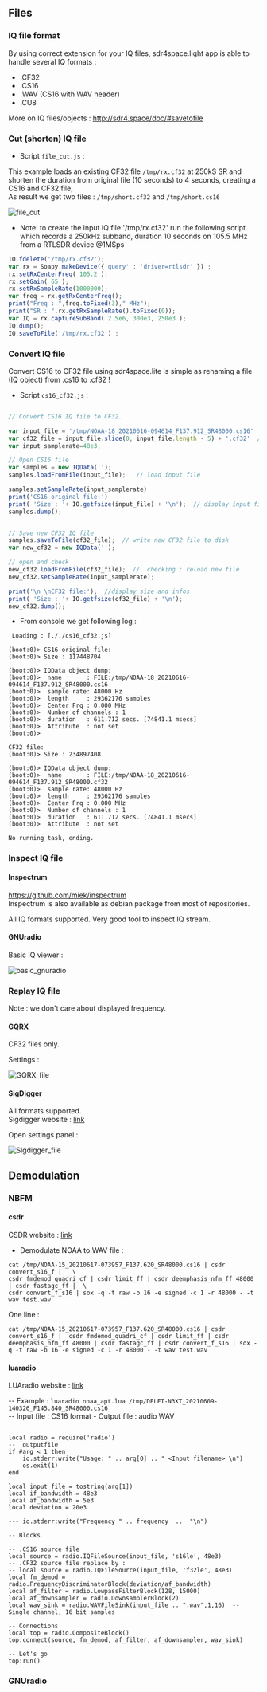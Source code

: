 ## Files

### IQ file format

By using correct extension for your IQ files, sdr4space.light app is able to handle several IQ formats :  
- .CF32  
- .CS16  
- .WAV (CS16 with WAV header)  
- .CU8  


More on IQ files/objects :  http://sdr4.space/doc/#savetofile

### Cut (shorten) IQ file


* Script `file_cut.js` :

This example loads an existing CF32 file `/tmp/rx.cf32` at 250kS SR and shorten the duration from original file (10 seconds) to 4 seconds, creating a CS16 and CF32 file,  
As result we get two files : `/tmp/short.cf32` and `/tmp/short.cs16`  

![file_cut](./file_cut.png)

- Note: to create the input IQ file '/tmp/rx.cf32' run the following script which records a 250kHz subband, duration 10 seconds on 105.5 MHz from a RTLSDR device @1MSps  

``` javascript
IO.fdelete('/tmp/rx.cf32');
var rx = Soapy.makeDevice({'query' : 'driver=rtlsdr' }) ;
rx.setRxCenterFreq( 105.2 );
rx.setGain( 65 );
rx.setRxSampleRate(1000000);
var freq = rx.getRxCenterFreq();
print("Freq : ",freq.toFixed(3)," MHz");
print("SR : ",rx.getRxSampleRate().toFixed(0));
var IQ = rx.captureSubBand( 2.5e6, 300e3, 250e3 );
IQ.dump();
IQ.saveToFile('/tmp/rx.cf32') ;
```

### Convert IQ file

Convert CS16 to CF32 file using sdr4space.lite is simple as renaming a file (IQ object) from .cs16 to .cf32 !

* Script `cs16_cf32.js` :

``` javascript

// Convert CS16 IQ file to CF32.

var input_file = '/tmp/NOAA-18_20210616-094614_F137.912_SR48000.cs16'
var cf32_file = input_file.slice(0, input_file.length - 5) + '.cf32'  // output name
var input_samplerate=48e3;

// Open CS16 file
var samples = new IQData('');
samples.loadFromFile(input_file);   // load input file

samples.setSampleRate(input_samplerate)
print('CS16 original file:')
print( 'Size : '+ IO.getfsize(input_file) + '\n');  // display input file size
samples.dump();


// Save new CF32 IQ file
samples.saveToFile(cf32_file);  // write new CF32 file to disk
var new_cf32 = new IQData('');

// open and check
new_cf32.loadFromFile(cf32_file);  //  checking : reload new file
new_cf32.setSampleRate(input_samplerate);

print('\n \nCF32 file:');  //display size and infos 
print( 'Size : '+ IO.getfsize(cf32_file) + '\n');
new_cf32.dump(); 

```

* From console we get following log :  

``` text
 Loading : [././cs16_cf32.js]

(boot:0)> CS16 original file:
(boot:0)> Size : 117448704

(boot:0)> IQData object dump:
(boot:0)>  name       : FILE:/tmp/NOAA-18_20210616-094614_F137.912_SR48000.cs16
(boot:0)>  sample rate: 48000 Hz
(boot:0)>  length     : 29362176 samples
(boot:0)>  Center Frq : 0.000 MHz
(boot:0)>  Number of channels : 1
(boot:0)>  duration   : 611.712 secs. [74841.1 msecs]
(boot:0)>  Attribute  : not set
(boot:0)> 
 
CF32 file:
(boot:0)> Size : 234897408

(boot:0)> IQData object dump:
(boot:0)>  name       : FILE:/tmp/NOAA-18_20210616-094614_F137.912_SR48000.cf32
(boot:0)>  sample rate: 48000 Hz
(boot:0)>  length     : 29362176 samples
(boot:0)>  Center Frq : 0.000 MHz
(boot:0)>  Number of channels : 1
(boot:0)>  duration   : 611.712 secs. [74841.1 msecs]
(boot:0)>  Attribute  : not set

No running task, ending.
```

### Inspect IQ file

#### Inspectrum


https://github.com/miek/inspectrum  
Inspectrum is also available as debian package from most of repositories.

All IQ formats supported. Very good tool to inspect IQ stream.  

#### GNUradio

Basic IQ viewer :

![basic_gnuradio](./basic_gnuradio.png)


### Replay IQ file

Note : we don't care about displayed frequency.  

#### GQRX  

CF32 files only.  

Settings :

![GQRX_file](./GQRX_file_device.png)

#### SigDigger

All formats supported.  
Sigdigger website :  [link](https://github.com/BatchDrake/SigDigger)


Open settings panel :

![Sigdigger_file](./Sigdigger_file.png)


## Demodulation

### NBFM

#### csdr

CSDR website :  [link](https://github.com/ha7ilm/csdr)

* Demodulate NOAA to WAV file :

```
cat /tmp/NOAA-15_20210617-073957_F137.620_SR48000.cs16 | csdr convert_s16_f |   \
csdr fmdemod_quadri_cf | csdr limit_ff | csdr deemphasis_nfm_ff 48000 | csdr fastagc_ff |  \
csdr convert_f_s16 | sox -q -t raw -b 16 -e signed -c 1 -r 48000 - -t wav test.wav
```
One line : 

```
cat /tmp/NOAA-15_20210617-073957_F137.620_SR48000.cs16 | csdr convert_s16_f |  csdr fmdemod_quadri_cf | csdr limit_ff | csdr deemphasis_nfm_ff 48000 | csdr fastagc_ff | csdr convert_f_s16 | sox -q -t raw -b 16 -e signed -c 1 -r 48000 - -t wav test.wav

```

#### luaradio

LUAradio website :  [link](https://luaradio.io)

  
-- Example : `luaradio noaa_apt.lua /tmp/DELFI-N3XT_20210609-140326_F145.840_SR48000.cs16`  
-- Input file : CS16 format - Output file : audio WAV


```

local radio = require('radio')
--  outputfile
if #arg < 1 then
    io.stderr:write("Usage: " .. arg[0] .. " <Input filename> \n")
    os.exit(1)
end
 
local input_file = tostring(arg[1])
local if_bandwidth = 48e3
local af_bandwidth = 5e3
local deviation = 20e3

--- io.stderr:write("Frequency " .. frequency  ..  "\n")
 
-- Blocks

-- .CS16 source file
local source = radio.IQFileSource(input_file, 's16le', 48e3)
-- .CF32 source file replace by :
-- local source = radio.IQFileSource(input_file, 'f32le', 48e3)
local fm_demod = radio.FrequencyDiscriminatorBlock(deviation/af_bandwidth)
local af_filter = radio.LowpassFilterBlock(128, 15000)
local af_downsampler = radio.DownsamplerBlock(2) 
local wav_sink = radio.WAVFileSink(input_file .. ".wav",1,16)  -- Single channel, 16 bit samples
 
-- Connections
local top = radio.CompositeBlock()
top:connect(source, fm_demod, af_filter, af_downsampler, wav_sink)
 
-- Let's go
top:run()

```

### GNUradio

